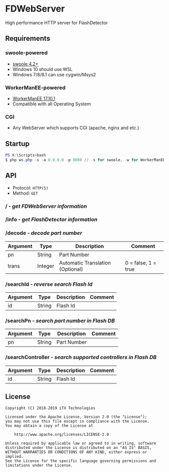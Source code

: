 # FDWebServer

High performance HTTP server for FlashDetector

## Requirements

### swoole-powered

* [swoole 4.2+](https://github.com/swoole/swoole-src)
* Windows 10 should use WSL
* Windows 7/8/8.1 can use cygwin/Msys2

### WorkerManEE-powered

* [WorkerManEE 17.10.1](https://github.com/EaseCation/WorkerManEE)
* Compatible with all Operating System

### CGI

* Any WebServer which supports CGI (apache, nginx and etc.)

## Startup

```powershell
PS X:\Scripts>bash
$ php ws.php -s -a 0.0.0.0 -p 8080 // -s for swoole, -w for WorkerManEE
```

## API

* Protocol: `HTTP(S)`
* Method: `GET`

### / - *get FDWebServer information*

### /info - *get FlashDetector information*

### /decode - *decode part number*

|Argument|Type|Description|Comment|
|---|---|---|---|
|pn|String|Part Number|
|trans|Integer|Automatic Translation (Optional)|0 = false, 1 = true|

### /searchId - *reverse search Flash Id*

|Argument|Type|Description|Comment|
|---|---|---|---|
|id|String|Flash Id|

### /searchPn - *search part number in Flash DB*

|Argument|Type|Description|Comment|
|---|---|---|---|
|pn|String|Part Number|

### /searchController - *search supported controllers in Flash DB*

|Argument|Type|Description|Comment|
|---|---|---|---|
|id|String|Flash Id|

## License

    Copyright (C) 2018-2019 iTX Technologies

    Licensed under the Apache License, Version 2.0 (the "License");
    you may not use this file except in compliance with the License.
    You may obtain a copy of the License at

        http://www.apache.org/licenses/LICENSE-2.0

    Unless required by applicable law or agreed to in writing, software
    distributed under the License is distributed on an "AS IS" BASIS,
    WITHOUT WARRANTIES OR CONDITIONS OF ANY KIND, either express or implied.
    See the License for the specific language governing permissions and
    limitations under the License.
